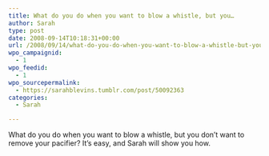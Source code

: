 ```yaml
---
title: What do you do when you want to blow a whistle, but you…
author: Sarah
type: post
date: 2008-09-14T10:18:31+00:00
url: /2008/09/14/what-do-you-do-when-you-want-to-blow-a-whistle-but-you-2/
wpo_campaignid:
  - 1
wpo_feedid:
  - 1
wpo_sourcepermalink:
  - https://sarahblevins.tumblr.com/post/50092363
categories:
  - Sarah

---
```

What do you do when you want to blow a whistle, but you don’t want to remove your pacifier? It’s easy, and Sarah will show you how.